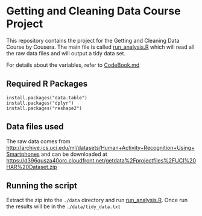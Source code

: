 # Getting and Cleaning Data Course Project
This repository contains the project for the Getting and Cleaning Data Course by Cousera.
The main file is called [run_analysis.R](run_analysis.R) which will read all the raw data files and will output a tidy data set.

For details about the variables, refer to [CodeBook.md](CodeBook.md)
## Required R Packages
```
install.packages("data.table")
install.packages("dplyr")
install.packages("reshape2")
```
## Data files used

The raw data comes from http://archive.ics.uci.edu/ml/datasets/Human+Activity+Recognition+Using+Smartphones and can be downloaded at https://d396qusza40orc.cloudfront.net/getdata%2Fprojectfiles%2FUCI%20HAR%20Dataset.zip

## Running the script

Extract the zip into the ```./data``` directory and run [run_analysis.R](run_analysis). Once run the results will be in the ```./data/tidy_data.txt```
